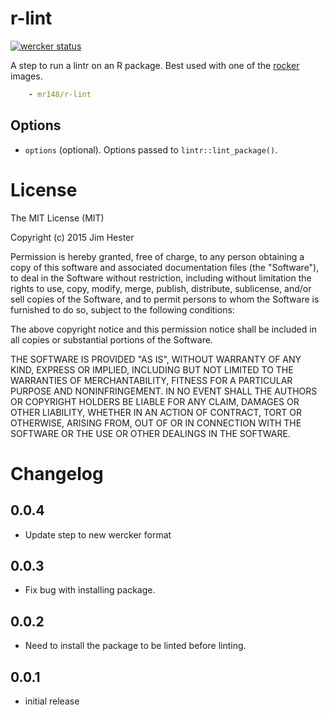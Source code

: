 # r-lint
[![wercker status](https://app.wercker.com/status/f221392f8ec69bd30b02e97a9667f982/s/master "wercker status")](https://app.wercker.com/project/byKey/f221392f8ec69bd30b02e97a9667f982)

A step to run a lintr on an R package.  Best used with one of the
[rocker](https://registry.hub.docker.com/repos/rocker/) images.
```yaml
    - mr148/r-lint
```

## Options
* `options` (optional). Options passed to `lintr::lint_package()`.

# License

The MIT License (MIT)

Copyright (c) 2015 Jim Hester

Permission is hereby granted, free of charge, to any person obtaining a copy of
this software and associated documentation files (the "Software"), to deal in
the Software without restriction, including without limitation the rights to
use, copy, modify, merge, publish, distribute, sublicense, and/or sell copies of
the Software, and to permit persons to whom the Software is furnished to do so,
subject to the following conditions:

The above copyright notice and this permission notice shall be included in all
copies or substantial portions of the Software.

THE SOFTWARE IS PROVIDED "AS IS", WITHOUT WARRANTY OF ANY KIND, EXPRESS OR
IMPLIED, INCLUDING BUT NOT LIMITED TO THE WARRANTIES OF MERCHANTABILITY, FITNESS
FOR A PARTICULAR PURPOSE AND NONINFRINGEMENT. IN NO EVENT SHALL THE AUTHORS OR
COPYRIGHT HOLDERS BE LIABLE FOR ANY CLAIM, DAMAGES OR OTHER LIABILITY, WHETHER
IN AN ACTION OF CONTRACT, TORT OR OTHERWISE, ARISING FROM, OUT OF OR IN
CONNECTION WITH THE SOFTWARE OR THE USE OR OTHER DEALINGS IN THE SOFTWARE.

# Changelog

## 0.0.4
- Update step to new wercker format

## 0.0.3
- Fix bug with installing package.

## 0.0.2
- Need to install the package to be linted before linting.

## 0.0.1
- initial release

